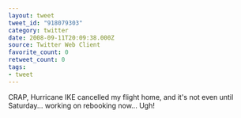 ```yaml
---
layout: tweet
tweet_id: "918079303"
category: twitter
date: 2008-09-11T20:09:38.000Z
source: Twitter Web Client
favorite_count: 0
retweet_count: 0
tags:
- tweet
---
```


CRAP, Hurricane IKE cancelled my flight home, and it's not even until Saturday... working on rebooking now... Ugh!
